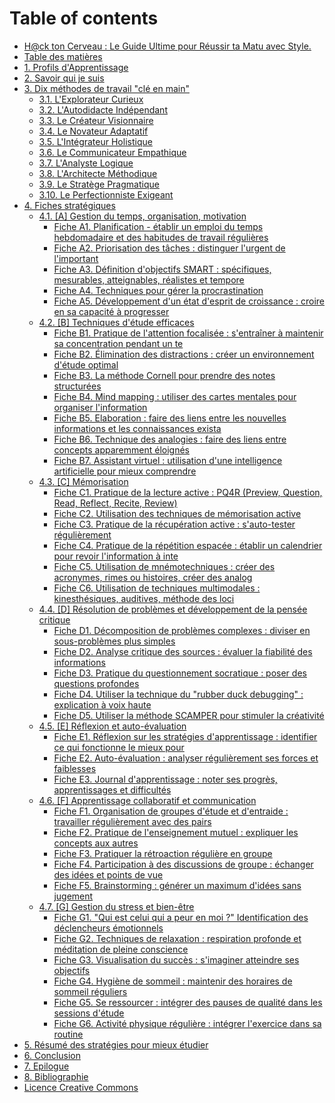 # Table of contents

* [H@ck ton Cerveau : Le Guide Ultime pour Réussir ta Matu avec Style.](<0a. Titre.md>)
* [Table des matières](<0b. Table des matieres.md>)
* [1. Profils d'Apprentissage](<1. Profils apprentissage.md>)
* [2. Savoir qui je suis](<2. Savoir qui je suis.md>)
* [3. Dix méthodes de travail "clé en main"](<3. Methodes de travail.md>)
	* [3.1. L'Explorateur Curieux](<3.1. Explorateur Curieux.md>)
	* [3.2. L'Autodidacte Indépendant](<3.2. Autodidacte Independant.md>)
	* [3.3. Le Créateur Visionnaire](<3.3. Createur Visionnaire.md>)
	* [3.4. Le Novateur Adaptatif](<3.4. Novateur Adaptatif.md>)
	* [3.5. L'Intégrateur Holistique](<3.5. Integrateur Holistique.md>)
	* [3.6. Le Communicateur Empathique](<3.6. Communicateur Empathique.md>)
	* [3.7. L'Analyste Logique](<3.7. Analyste Logique.md>)
	* [3.8. L'Architecte Méthodique](<3.8. Architecte Methodique.md>)
	* [3.9. Le Stratège Pragmatique](<3.9. Stratege Pragmatique.md>)
	* [3.10. Le Perfectionniste Exigeant](<3.10. Perfectionniste Exigeant.md>)
* [4. Fiches stratégiques](<4. Fiches strategiques.md>)
	* [4.1. \[A\] Gestion du temps, organisation, motivation](<4.1. A - Gestion temps orga motiv.md>)
		* [Fiche A1. Planification - établir un emploi du temps hebdomadaire et des habitudes de travail régulières](<4.1.1. Planif emploi tps habits.md>)
		* [Fiche A2. Priorisation des tâches : distinguer l'urgent de l'important](<4.1.2. Priorit taches.md>)
		* [Fiche A3. Définition d'objectifs SMART : spécifiques, mesurables, atteignables, réalistes et tempore](<4.1.3. Obj SMART.md>)
		* [Fiche A4. Techniques pour gérer la procrastination](<4.1.4. Gerer procrast.md>)
		* [Fiche A5. Développement d'un état d'esprit de croissance : croire en sa capacité à progresser](<4.1.5. Etat esprit croiss.md>)
	* [4.2. \[B\] Techniques d'étude efficaces](<4.2. B - Techniques etude effic.md>)
		* [Fiche B1. Pratique de l'attention focalisée : s'entraîner à maintenir sa concentration pendant un te](<4.2.1. Attent focalisee.md>)
		* [Fiche B2. Élimination des distractions : créer un environnement d'étude optimal](<4.2.2. Elim distractions.md>)
		* [Fiche B3. La méthode Cornell pour prendre des notes structurées](<4.2.3. Meth Cornell notes.md>)
		* [Fiche B4. Mind mapping : utiliser des cartes mentales pour organiser l'information](<4.2.4. Mind mapping.md>)
		* [Fiche B5. Elaboration : faire des liens entre les nouvelles informations et les connaissances exista](<4.2.5. Elaboration.md>)
		* [Fiche B6. Technique des analogies : faire des liens entre concepts apparemment éloignés](<4.2.6. Techniques analogies.md>)
		* [Fiche B7. Assistant virtuel : utilisation d'une intelligence artificielle pour mieux comprendre](<4.2.7. Assist virtuel IA.md>)
	* [4.3. \[C\] Mémorisation](<4.3. C - Memorisation.md>)
		* [Fiche C1. Pratique de la lecture active : PQ4R (Preview, Question, Read, Reflect, Recite, Review)](<4.3.1. PQ4R.md>)
		* [Fiche C2. Utilisation des techniques de mémorisation active](<4.3.2. Memoris active.md>)
		* [Fiche C3. Pratique de la récupération active : s'auto-tester régulièrement](<4.3.3. Recup active.md>)
		* [Fiche C4. Pratique de la répétition espacée : établir un calendrier pour revoir l'information à inte](<4.3.4. Repet espacee.md>)
		* [Fiche C5. Utilisation de mnémotechniques : créer des acronymes, rimes ou histoires, créer des analog](<4.3.5. Mnemotechniques.md>)
		* [Fiche C6. Utilisation de techniques multimodales : kinesthésiques, auditives, méthode des loci](<4.3.6. Techniques multimodales.md>)
	* [4.4. \[D\] Résolution de problèmes et développement de la pensée critique](<4.4. D - Resolution prob pensee crit.md>)
		* [Fiche D1. Décomposition de problèmes complexes : diviser en sous-problèmes plus simples](<4.4.1. Decomp prob complexes.md>)
		* [Fiche D2. Analyse critique des sources : évaluer la fiabilité des informations](<4.4.2. Analyse critiq sources.md>)
		* [Fiche D3. Pratique du questionnement socratique : poser des questions profondes](<4.4.3. Quest socratique.md>)
		* [Fiche D4. Utiliser la technique du "rubber duck debugging" : explication à voix haute](<4.4.4. Rubber duck.md>)
		* [Fiche D5. Utiliser la méthode SCAMPER pour stimuler la créativité](<4.4.5. Meth SCAMPER creativ.md>)
	* [4.5. \[E\] Réflexion et auto-évaluation](<4.5. E - Reflexion auto eval.md>)
		* [Fiche E1. Réflexion sur les stratégies d'apprentissage : identifier ce qui fonctionne le mieux pour](<4.5.1. Reflex strat apprent.md>)
		* [Fiche E2. Auto-évaluation : analyser régulièrement ses forces et faiblesses](<4.5.2. Auto evaluation.md>)
		* [Fiche E3. Journal d'apprentissage : noter ses progrès, apprentissages et difficultés](<4.5.3. Journal apprent.md>)
	* [4.6. \[F\] Apprentissage collaboratif et communication](<4.6. F - Appr collab comm.md>)
		* [Fiche F1. Organisation de groupes d'étude et d'entraide : travailler régulièrement avec des pairs](<4.6.1. Groupes etude entraide.md>)
		* [Fiche F2. Pratique de l'enseignement mutuel : expliquer les concepts aux autres](<4.6.2. Enseignement mutuel.md>)
		* [Fiche F3. Pratiquer la rétroaction régulière en groupe](<4.6.3. Retroaction groupe.md>)
		* [Fiche F4. Participation à des discussions de groupe : échanger des idées et points de vue](<4.6.4. Disc group echang.md>)
		* [Fiche F5. Brainstorming : générer un maximum d'idées sans jugement](<4.6.5. Brainstorming.md>)
	* [4.7. \[G\] Gestion du stress et bien-être](<4.7. G - Gestion stress bien etre.md>)
		* [Fiche G1. "Qui est celui qui a peur en moi ?" Identification des déclencheurs émotionnels](<4.7.1. Ident declench emotion.md>)
		* [Fiche G2. Techniques de relaxation : respiration profonde et méditation de pleine conscience](<4.7.2. Relaxation resp prof.md>)
		* [Fiche G3. Visualisation du succès : s'imaginer atteindre ses objectifs](<4.7.3. Visualisation succes.md>)
		* [Fiche G4. Hygiène de sommeil : maintenir des horaires de sommeil réguliers](<4.7.4. Hygiene sommeil.md>)
		* [Fiche G5. Se ressourcer : intégrer des pauses de qualité dans les sessions d'étude](<4.7.5. Pauses qualite etude.md>)
		* [Fiche G6. Activité physique régulière : intégrer l'exercice dans sa routine](<4.7.6. Activ physique regul.md>)
* [5. Résumé des stratégies pour mieux étudier](<5. Resume strategies.md>)
* [6. Conclusion](<6. Conclusion.md>)
* [7. Epilogue](<7. Epilogue.md>)
* [8. Bibliographie](<8. Bibliographie.md>)
* [Licence Creative Commons](<9. Lience Creative Commons.md>)
